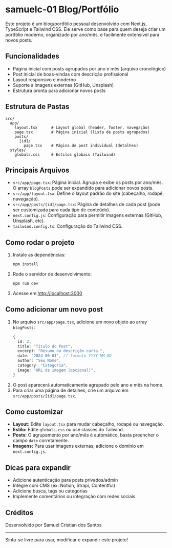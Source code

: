 # samuelc-01 Blog/Portfólio

Este projeto é um blog/portfólio pessoal desenvolvido com Next.js, TypeScript e Tailwind CSS. Ele serve como base para quem deseja criar um portfólio moderno, organizado por ano/mês, e facilmente extensível para novos posts.

## Funcionalidades
- Página inicial com posts agrupados por ano e mês (arquivo cronológico)
- Post inicial de boas-vindas com descrição profissional
- Layout responsivo e moderno
- Suporte a imagens externas (GitHub, Unsplash)
- Estrutura pronta para adicionar novos posts

## Estrutura de Pastas
```
src/
  app/
    layout.tsx      # Layout global (header, footer, navegação)
    page.tsx        # Página inicial (lista de posts agrupados)
    posts/
      [id]/
        page.tsx    # Página de post individual (detalhes)
  styles/
    globals.css     # Estilos globais (Tailwind)
```

## Principais Arquivos
- `src/app/page.tsx`: Página inicial. Agrupa e exibe os posts por ano/mês. O array `blogPosts` pode ser expandido para adicionar novos posts.
- `src/app/layout.tsx`: Define o layout padrão do site (cabeçalho, rodapé, navegação).
- `src/app/posts/[id]/page.tsx`: Página de detalhes de cada post (pode ser customizada para cada tipo de conteúdo).
- `next.config.js`: Configuração para permitir imagens externas (GitHub, Unsplash, etc).
- `tailwind.config.ts`: Configuração do Tailwind CSS.

## Como rodar o projeto
1. Instale as dependências:
   ```bash
   npm install
   ```
2. Rode o servidor de desenvolvimento:
   ```bash
   npm run dev
   ```
3. Acesse em [http://localhost:3000](http://localhost:3000)

## Como adicionar um novo post
1. No arquivo `src/app/page.tsx`, adicione um novo objeto ao array `blogPosts`:
   ```ts
   {
     id: 2,
     title: "Título do Post",
     excerpt: "Resumo ou descrição curta.",
     date: "2024-06-01", // formato YYYY-MM-DD
     author: "Seu Nome",
     category: "Categoria",
     image: "URL da imagem (opcional)",
   }
   ```
2. O post aparecerá automaticamente agrupado pelo ano e mês na home.
3. Para criar uma página de detalhes, crie um arquivo em `src/app/posts/[id]/page.tsx`.

## Como customizar
- **Layout:** Edite `layout.tsx` para mudar cabeçalho, rodapé ou navegação.
- **Estilo:** Edite `globals.css` ou use classes do Tailwind.
- **Posts:** O agrupamento por ano/mês é automático, basta preencher o campo `date` corretamente.
- **Imagens:** Para usar imagens externas, adicione o domínio em `next.config.js`.

## Dicas para expandir
- Adicione autenticação para posts privados/admin
- Integre com CMS (ex: Notion, Strapi, Contentful)
- Adicione busca, tags ou categorias
- Implemente comentários ou integração com redes sociais

## Créditos
Desenvolvido por Samuel Cristian dos Santos

---
Sinta-se livre para usar, modificar e expandir este projeto!

